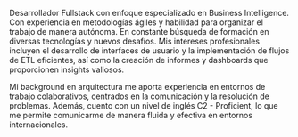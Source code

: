 Desarrollador Fullstack con enfoque especializado en Business Intelligence. Con experiencia en metodologías ágiles y habilidad para organizar el trabajo de manera autónoma. En constante búsqueda de formación en diversas tecnologías y nuevos desafíos. Mis intereses profesionales incluyen el desarrollo de interfaces de usuario y la implementación de flujos de ETL eficientes, así como la creación de informes y dashboards que proporcionen insights valiosos.

Mi background en arquitectura me aporta experiencia en entornos de trabajo colaborativos, centrados en la comunicación y la resolución de problemas. Además, cuento con un nivel de inglés C2 - Proficient, lo que me permite comunicarme de manera fluida y efectiva en entornos internacionales.
